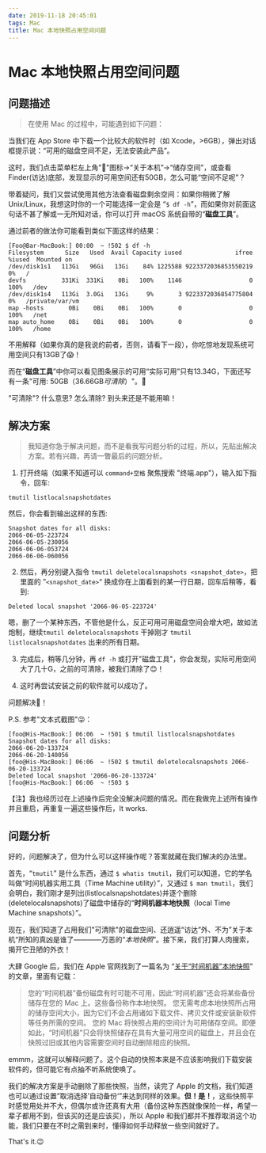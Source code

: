 ```yaml
---
date: 2019-11-18 20:45:01
tags: Mac
title: Mac 本地快照占用空间问题
---
```


# Mac 本地快照占用空间问题

## 问题描述

> 在使用 Mac 的过程中，可能遇到如下问题：

当我们在 App Store 中下载一个比较大的软件时（如 Xcode，>6GB），弹出对话框提示说：“可用的磁盘空间不足，无法安装此产品”。

这时，我们点击菜单栏左上角"🍎"图标->“关于本机”->“储存空间”，或查看 Finder(访达)底部，发现显示的可用空间还有50GB，怎么可能“空间不足呢”？

带着疑问，我们又尝试使用其他方法查看磁盘剩余空间：如果你稍微了解 Unix/Linux，我想这时你的一个可能选择一定会是 “`$ df -h`”，而如果你对前面这句话不甚了解或一无所知对话，你可以打开 macOS 系统自带的“**磁盘工具**”。

通过前者的做法你可能看到类似下面这样的结果：

```
[Foo@Bar-MacBook:] 00:00  ~ !502 $ df -h
Filesystem      Size   Used  Avail Capacity iused               ifree %iused  Mounted on
/dev/disk1s1   113Gi   96Gi   13Gi    84% 1225588 9223372036853550219    0%   /
devfs          331Ki  331Ki    0Bi   100%    1146                   0  100%   /dev
/dev/disk1s4   113Gi  3.0Gi   13Gi     9%       3 9223372036854775804    0%   /private/var/vm
map -hosts       0Bi    0Bi    0Bi   100%       0                   0  100%   /net
map auto_home    0Bi    0Bi    0Bi   100%       0                   0  100%   /home
```

不用解释（如果你真的是我说的前者，否则，请看下一段），你吃惊地发现系统可用空间只有13GB了😱！

而在“**磁盘工具**”中你可以看见图条展示的可用“实际可用”只有13.34G，下面还写有一条"可用: 50GB（36.66GB*可清除*）"。🤔

"可清除"? 什么意思? 怎么清除? 到头来还是不能用嘛！

## 解决方案

> 我知道你急于解决问题，而不是看我写问题分析的过程，所以，先贴出解决方案。若有兴趣，再请一瞥最后的问题分析。

1. 打开终端（如果不知道可以 `command+空格` 聚焦搜索 "终端.app"），输入如下指令，回车:

```
tmutil listlocalsnapshotdates
```

然后，你会看到输出这样的东西:

```
Snapshot dates for all disks:
2066-06-05-223724
2066-06-05-230056
2066-06-06-053724
2066-06-06-060056
```

2. 然后，再分别键入指令 `tmutil deletelocalsnapshots <snapshot_date>`，把里面的 ”`<snapshot_date>`“ 换成你在上面看到的某一行日期，回车后稍等，看到:

```
Deleted local snapshot '2066-06-05-223724'
```

嗯，删了一个某种东西，不管他是什么，反正可用可用磁盘空间会增大吧，故如法炮制，继续`tmutil deletelocalsnapshots` 干掉刚才 `tmutil listlocalsnapshotdates` 出来的所有日期。

3. 完成后，稍等几分钟，再 `df -h` 或打开"磁盘工具"，你会发现，实际可用空间大了几十G，之前的可清除，被我们清除了😊！

4. 这时再尝试安装之前的软件就可以成功了。

问题解决💪！

P.S. 参考"文本式截图"😜：

```
[foo@His-MacBook:] 06:06  ~ !501 $ tmutil listlocalsnapshotdates
Snapshot dates for all disks:
2066-06-20-133724
2066-06-20-140056
[foo@His-MacBook:] 06:06  ~ !502 $ tmutil deletelocalsnapshots 2066-06-20-133724
Deleted local snapshot '2066-06-20-133724'
[foo@His-MacBook:] 06:06  ~ !503 $
```

【注】我也经历过在上述操作后完全没解决问题的情况。而在我做完上述所有操作并且重启，再重复一遍这些操作后，It works.

## 问题分析

好的，问题解决了，但为什么可以这样操作呢？答案就藏在我们解决的办法里。

首先，“`tmutil`” 是什么东西，通过 `$ whatis tmutil`，我们可以知道，它的学名叫做“时间机器实用工具（Time Machine utility）”，又通过 `$ man tmutil`，我们会明白，我们刚才是列出(listlocalsnapshotdates)并逐个删除(deletelocalsnapshots)了磁盘中储存的“**时间机器本地快照**（local Time Machine snapshots）”。

现在，我们知道了占用我们"可清除"的磁盘空间、还逍遥“访达”外、不为”关于本机“所知的真凶是谁了————万恶的“*本地快照*”。接下来，我们打算人肉搜索，揭开它丑陋的外衣！

大肆 Google 后，我们在 Apple 官网找到了一篇名为 “[关于“时间机器”本地快照](https://support.apple.com/zh-cn/HT204015)” 的文章，里面有记载：

> 您的“时间机器”备份磁盘有时可能不可用，因此“时间机器”还会将某些备份储存在您的 Mac 上。这些备份称作本地快照。
> 您无需考虑本地快照所占用的储存空间大小，因为它们不会占用诸如下载文件、拷贝文件或安装新软件等任务所需的空间。
> 您的 Mac 将快照占用的空间计为可用储存空间。即便如此，“时间机器”只会将快照储存在具有大量可用空间的磁盘上，并且会在快照过旧或其他内容需要空间时自动删除相应的快照。

emmm，这就可以解释问题了。这个自动的快照本来是不应该影响我们下载安装软件的，但可能它有点抽不听系统使唤了。

我们的解决方案是手动删除了那些快照，当然，读完了 Apple 的文档，我们知道也可以通过设置”取消选择’自动备份‘”来达到同样的效果。**但！是！**，这些快照平时感觉用处并不大，但偶尔或许还真有大用（备份这种东西就像保险一样，希望一辈子都用不到，但该买的还是应该买），所以 Apple 和我们都并不推荐取消这个功能，我们只要在不时之需到来时，懂得如何手动释放一些空间就好了。

That's it.😉